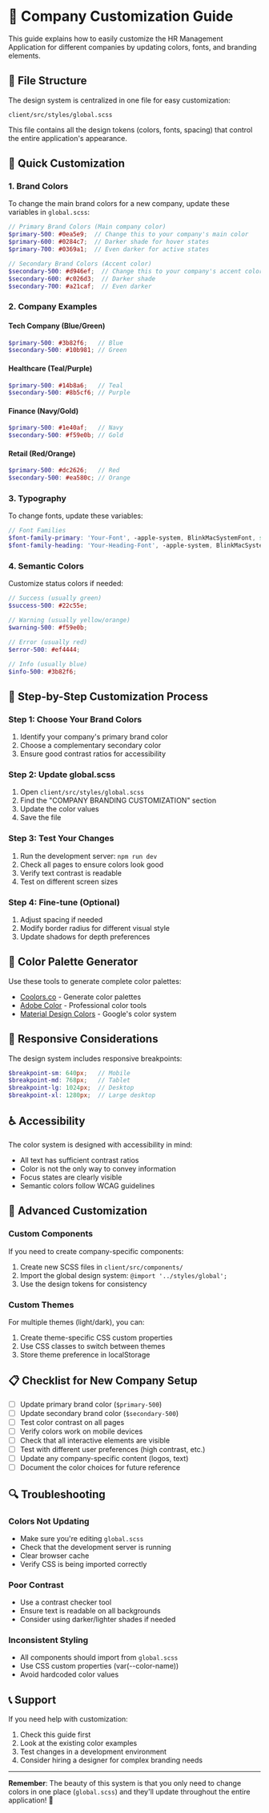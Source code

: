 # 🎨 Company Customization Guide

This guide explains how to easily customize the HR Management Application for different companies by updating colors, fonts, and branding elements.

## 📁 File Structure

The design system is centralized in one file for easy customization:

```
client/src/styles/global.scss
```

This file contains all the design tokens (colors, fonts, spacing) that control the entire application's appearance.

## 🎯 Quick Customization

### 1. Brand Colors

To change the main brand colors for a new company, update these variables in `global.scss`:

```scss
// Primary Brand Colors (Main company color)
$primary-500: #0ea5e9;  // Change this to your company's main color
$primary-600: #0284c7;  // Darker shade for hover states
$primary-700: #0369a1;  // Even darker for active states

// Secondary Brand Colors (Accent color)
$secondary-500: #d946ef;  // Change this to your company's accent color
$secondary-600: #c026d3;  // Darker shade
$secondary-700: #a21caf;  // Even darker
```

### 2. Company Examples

#### Tech Company (Blue/Green)
```scss
$primary-500: #3b82f6;   // Blue
$secondary-500: #10b981; // Green
```

#### Healthcare (Teal/Purple)
```scss
$primary-500: #14b8a6;   // Teal
$secondary-500: #8b5cf6; // Purple
```

#### Finance (Navy/Gold)
```scss
$primary-500: #1e40af;   // Navy
$secondary-500: #f59e0b; // Gold
```

#### Retail (Red/Orange)
```scss
$primary-500: #dc2626;   // Red
$secondary-500: #ea580c; // Orange
```

### 3. Typography

To change fonts, update these variables:

```scss
// Font Families
$font-family-primary: 'Your-Font', -apple-system, BlinkMacSystemFont, sans-serif;
$font-family-heading: 'Your-Heading-Font', -apple-system, BlinkMacSystemFont, sans-serif;
```

### 4. Semantic Colors

Customize status colors if needed:

```scss
// Success (usually green)
$success-500: #22c55e;

// Warning (usually yellow/orange)
$warning-500: #f59e0b;

// Error (usually red)
$error-500: #ef4444;

// Info (usually blue)
$info-500: #3b82f6;
```

## 🔧 Step-by-Step Customization Process

### Step 1: Choose Your Brand Colors

1. Identify your company's primary brand color
2. Choose a complementary secondary color
3. Ensure good contrast ratios for accessibility

### Step 2: Update global.scss

1. Open `client/src/styles/global.scss`
2. Find the "COMPANY BRANDING CUSTOMIZATION" section
3. Update the color values
4. Save the file

### Step 3: Test Your Changes

1. Run the development server: `npm run dev`
2. Check all pages to ensure colors look good
3. Verify text contrast is readable
4. Test on different screen sizes

### Step 4: Fine-tune (Optional)

1. Adjust spacing if needed
2. Modify border radius for different visual style
3. Update shadows for depth preferences

## 🎨 Color Palette Generator

Use these tools to generate complete color palettes:

- [Coolors.co](https://coolors.co/) - Generate color palettes
- [Adobe Color](https://color.adobe.com/) - Professional color tools
- [Material Design Colors](https://material.io/design/color/) - Google's color system

## 📱 Responsive Considerations

The design system includes responsive breakpoints:

```scss
$breakpoint-sm: 640px;   // Mobile
$breakpoint-md: 768px;   // Tablet
$breakpoint-lg: 1024px;  // Desktop
$breakpoint-xl: 1280px;  // Large desktop
```

## ♿ Accessibility

The color system is designed with accessibility in mind:

- All text has sufficient contrast ratios
- Color is not the only way to convey information
- Focus states are clearly visible
- Semantic colors follow WCAG guidelines

## 🚀 Advanced Customization

### Custom Components

If you need to create company-specific components:

1. Create new SCSS files in `client/src/components/`
2. Import the global design system: `@import '../styles/global';`
3. Use the design tokens for consistency

### Custom Themes

For multiple themes (light/dark), you can:

1. Create theme-specific CSS custom properties
2. Use CSS classes to switch between themes
3. Store theme preference in localStorage

## 📋 Checklist for New Company Setup

- [ ] Update primary brand color (`$primary-500`)
- [ ] Update secondary brand color (`$secondary-500`)
- [ ] Test color contrast on all pages
- [ ] Verify colors work on mobile devices
- [ ] Check that all interactive elements are visible
- [ ] Test with different user preferences (high contrast, etc.)
- [ ] Update any company-specific content (logos, text)
- [ ] Document the color choices for future reference

## 🔍 Troubleshooting

### Colors Not Updating
- Make sure you're editing `global.scss`
- Check that the development server is running
- Clear browser cache
- Verify CSS is being imported correctly

### Poor Contrast
- Use a contrast checker tool
- Ensure text is readable on all backgrounds
- Consider using darker/lighter shades if needed

### Inconsistent Styling
- All components should import from `global.scss`
- Use CSS custom properties (var(--color-name))
- Avoid hardcoded color values

## 📞 Support

If you need help with customization:

1. Check this guide first
2. Look at the existing color examples
3. Test changes in a development environment
4. Consider hiring a designer for complex branding needs

---

**Remember**: The beauty of this system is that you only need to change colors in one place (`global.scss`) and they'll update throughout the entire application! 🎉
